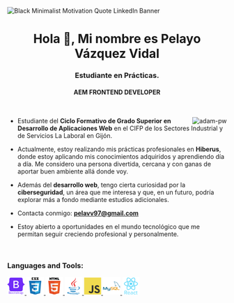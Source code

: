 ![Black Minimalist Motivation Quote LinkedIn Banner](https://github.com/user-attachments/assets/155048b9-3071-4d11-b4a1-0280ecc59a80)

<h1 align="center">Hola 👋, Mi nombre es Pelayo Vázquez Vidal</h1>
<h3 align="center">Estudiante en Prácticas.</h3>
<h4 align="center">AEM FRONTEND DEVELOPER</h4>


<br>

<p><img align="right" src="https://github.com/Adam-pw/Adam-pw/blob/main/animation_500_kxa883sd.gif" alt="adam-pw" /></p>

- Estudiante del **Ciclo Formativo de Grado Superior en Desarrollo de Aplicaciones Web** en el CIFP de los Sectores Industrial y de Servicios La Laboral en Gijón.
  
- Actualmente, estoy realizando mis prácticas profesionales en **Hiberus**, donde estoy aplicando mis conocimientos adquiridos y aprendiendo día a día. Me considero una persona divertida, cercana y con ganas de aportar buen ambiente allá donde voy.

- Además del **desarrollo web**, tengo cierta curiosidad por la **ciberseguridad**, un área que me interesa y que, en un futuro, podría explorar más a fondo mediante estudios adicionales.

-  Contacta conmigo: **pelavv97@gmail.com**

- Estoy abierto a oportunidades en el mundo tecnológico que me permitan seguir creciendo profesional y personalmente.

<br>

<h3 align="left">Languages and Tools:</h3>
<p align="left">  <a href="https://getbootstrap.com" target="_blank" rel="noreferrer">
    <img src="https://raw.githubusercontent.com/devicons/devicon/master/icons/bootstrap/bootstrap-plain-wordmark.svg"
      alt="bootstrap" width="40" height="40" /> </a>  <a href="https://www.w3schools.com/css/" target="_blank"
    rel="noreferrer"> <img
      src="https://raw.githubusercontent.com/devicons/devicon/master/icons/css3/css3-original-wordmark.svg" alt="css3"
      width="40" height="40" /> </a> <a href="https://www.w3.org/html/" target="_blank" rel="noreferrer"> <img
      src="https://raw.githubusercontent.com/devicons/devicon/master/icons/html5/html5-original-wordmark.svg"
      alt="html5" width="40" height="40" /> </a>  <a href="https://www.java.com" target="_blank" rel="noreferrer"> <img
      src="https://raw.githubusercontent.com/devicons/devicon/master/icons/java/java-original.svg" alt="java" width="40"
      height="40" /> </a> <a href="https://developer.mozilla.org/en-US/docs/Web/JavaScript" target="_blank"
    rel="noreferrer"> <img
      src="https://raw.githubusercontent.com/devicons/devicon/master/icons/javascript/javascript-original.svg"
      alt="javascript" width="40" height="40" /> </a>  <a href="https://www.mysql.com/" target="_blank" rel="noreferrer"> <img
      src="https://raw.githubusercontent.com/devicons/devicon/master/icons/mysql/mysql-original-wordmark.svg"
      alt="mysql" width="40" height="40" /> </a> </a>  <a href="https://reactjs.org/" target="_blank" rel="noreferrer"> <img
      src="https://raw.githubusercontent.com/devicons/devicon/master/icons/react/react-original-wordmark.svg"
      alt="react" width="40" height="40" /> </a>  </p>

<br>

